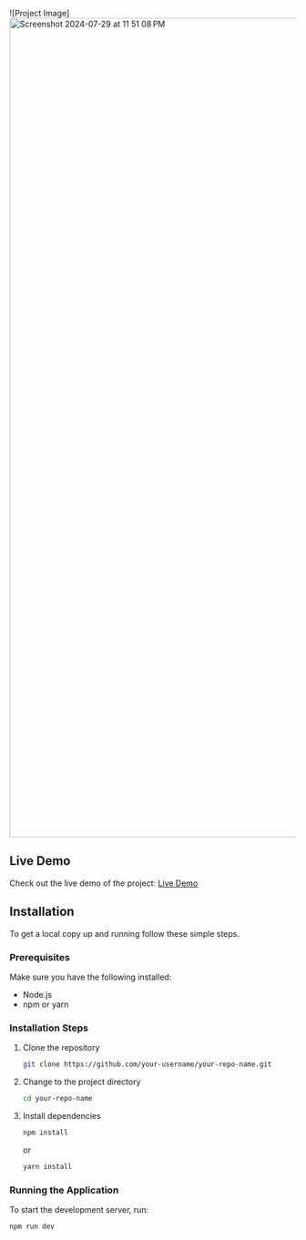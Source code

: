 
![Project Image]<img width="1440" alt="Screenshot 2024-07-29 at 11 51 08 PM" src="https://github.com/user-attachments/assets/afd046de-c42a-4027-b8c1-f750f053e56c">


## Live Demo

Check out the live demo of the project: [Live Demo](https://assignment-wine-zeta.vercel.app/)

## Installation

To get a local copy up and running follow these simple steps.

### Prerequisites

Make sure you have the following installed:

- Node.js
- npm or yarn

### Installation Steps

1. Clone the repository
    ```sh
    git clone https://github.com/your-username/your-repo-name.git
    ```
2. Change to the project directory
    ```sh
    cd your-repo-name
    ```
3. Install dependencies
    ```sh
    npm install
    ```
    or
    ```sh
    yarn install
    ```

### Running the Application

To start the development server, run:
```sh
npm run dev
